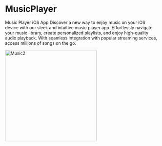 # MusicPlayer
 Music Player iOS App
Discover a new way to enjoy music on your iOS device with our sleek and intuitive music player app. Effortlessly navigate your music library, create personalized playlists, and enjoy high-quality audio playback. With seamless integration with popular streaming services, access millions of songs on the go. 


<img src="https://github.com/maheenqaisar/MusicPlayer/assets/124521487/6ebc3554-fce0-4837-a5a9-497b08cc7723)" alt="Music2" width="300">
